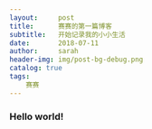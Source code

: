 ```yaml
---
layout:     post
title:      赛赛的第一篇博客
subtitle:   开始记录我的小小生活
date:       2018-07-11
author:     sarah
header-img: img/post-bg-debug.png
catalog: true
tags:
    赛赛
---
```


### Hello world!
